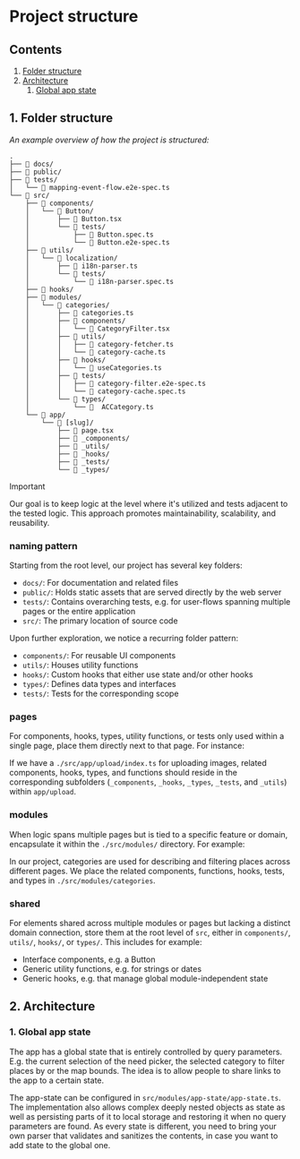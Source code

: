 # Project structure

## Contents

1. [Folder structure](#1-folder-structure)
2. [Architecture](#2-architecture)
   1. [Global app state](#1-global-app-state)

## 1. Folder structure

_An example overview of how the project is structured:_

```text
.
├── 📁 docs/
├── 📁 public/
├── 📁 tests/
│   └── 📄 mapping-event-flow.e2e-spec.ts
└── 📁 src/
    ├── 📁 components/
    │   └── 📁 Button/
    │       ├── 📄 Button.tsx
    │       └── 📁 tests/
    │           ├── 📄 Button.spec.ts
    │           └── 📄 Button.e2e-spec.ts
    ├── 📁 utils/
    │   └── 📁 localization/
    │       ├── 📄 i18n-parser.ts
    │       └── 📁 tests/
    │           └── 📄 i18n-parser.spec.ts
    ├── 📁 hooks/
    ├── 📁 modules/
    │   └── 📁 categories/
    │       ├── 📄 categories.ts
    │       ├── 📁 components/
    │       │   └── 📄 CategoryFilter.tsx
    │       ├── 📁 utils/
    │       │   ├── 📄 category-fetcher.ts
    │       │   └── 📄 category-cache.ts
    │       ├── 📁 hooks/
    │       │   └── 📄 useCategories.ts
    │       ├── 📁 tests/
    │       │   ├── 📄 category-filter.e2e-spec.ts
    │       │   └── 📄 category-cache.spec.ts
    │       └── 📁 types/
    │           └── 📄  ACCategory.ts
    └── 📁 app/
        └── 📁 [slug]/
            ├── 📄 page.tsx
            ├── 📁 _components/
            ├── 📁 _utils/
            ├── 📁 _hooks/
            ├── 📁 _tests/
            └── 📁 _types/
```

> [!IMPORTANT]
> Our goal is to keep logic at the level where it's utilized and tests adjacent to the tested logic. This approach promotes maintainability, scalability, and reusability.

### naming pattern

Starting from the root level, our project has several key folders:

*   `docs/`: For documentation and related files
*   `public/`: Holds static assets that are served directly by the web server
*   `tests/`: Contains overarching tests, e.g. for user-flows spanning multiple pages or the entire application
*   `src/`: The primary location of source code

Upon further exploration, we notice a recurring folder pattern:

*   `components/`: For reusable UI components
*   `utils/`: Houses utility functions
*   `hooks/`: Custom hooks that either use state and/or other hooks
*   `types/`: Defines data types and interfaces
*   `tests/`: Tests for the corresponding scope

### pages

For components, hooks, types, utility functions, or tests only used within a single page, place them directly next to that page. For instance:

If we have a `./src/app/upload/index.ts` for uploading images, related components, hooks, types, and functions should reside in the corresponding subfolders (`_components`, `_hooks`, `_types`, `_tests`, and `_utils`) within `app/upload`.

### modules

When logic spans multiple pages but is tied to a specific feature or domain, encapsulate it within the `./src/modules/` directory. For example:

In our project, categories are used for describing and filtering places across different pages. We place the related components, functions, hooks, tests, and types in `./src/modules/categories`.

### shared

For elements shared across multiple modules or pages but lacking a distinct domain connection, store them at the root level of `src`, either in `components/`, `utils/`, `hooks/`, or `types/`. This includes for example:

* Interface components, e.g. a Button
* Generic utility functions, e.g. for strings or dates
* Generic hooks, e.g. that manage global module-independent state

## 2. Architecture

### 1. Global app state

The app has a global state that is entirely controlled by query parameters. E.g. the current selection of the need picker, the selected category to filter places by or the map bounds. The idea is to allow people to share links to the app to a certain state.

The app-state can be configured in `src/modules/app-state/app-state.ts`. The implementation also allows complex deeply nested objects as state as well as persisting parts of it to local storage and restoring it when no query parameters are found. As every state is different, you need to bring your own parser that validates and sanitizes the contents, in case you want to add state to the global one.
